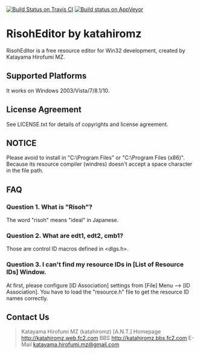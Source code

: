 [![Build Status on Travis CI](https://travis-ci.org/katahiromz/RisohEditor.svg?branch=master)](https://travis-ci.org/katahiromz/RisohEditor)
[![Build status on AppVeyor](https://ci.appveyor.com/api/projects/status/4sdaed4vyakby61h?svg=true)](https://ci.appveyor.com/project/katahiromz/risoheditor)

# RisohEditor by katahiromz

RisohEditor is a free resource editor for Win32 development, created by Katayama Hirofumi MZ.

## Supported Platforms

It works on Windows 2003/Vista/7/8.1/10.

## License Agreement

See LICENSE.txt for details of copyrights and license agreement.

## NOTICE

Please avoid to install in "C:\Program Files" or "C:\Program Files (x86)". Because its resource compiler (windres) doesn't accept a space character in the file path. 

## FAQ

### Question 1. What is "Risoh"?

The word "risoh" means "ideal" in Japanese.

### Question 2. What are edt1, edt2, cmb1?

Those are control ID macros defined in <dlgs.h>.

### Question 3. I can't find my resource IDs in [List of Resource IDs] Window.

At first, please configure [ID Association] settings from [File] Menu --> [ID Association]. You have to load the "resource.h" file to get the resource ID names correctly.

## Contact Us

>Katayama Hirofumi MZ (katahiromz) [A.N.T.]
>Homepage     http://katahiromz.web.fc2.com
>BBS          http://katahiromz.bbs.fc2.com
>E-Mail       katayama.hirofumi.mz@gmail.com
